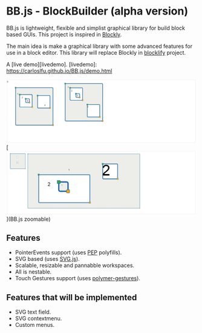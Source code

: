 # BB.js - BlockBuilder (alpha version)

BB.js is lightweight, flexible and simplist graphical library for build block based GUIs. This project is inspired in [Blockly][blockly-git].

The main idea is make a graphical library with some advanced features for use in a block editor. This library will replace Blockly in [blocklify][blocklify-git] project.

A [live demo][livedemo].
[livedemo]: https://carloslfu.github.io/BB.js/demo.html

[![example1](https://github.com/carloslfu/BB.js/blob/master/BB.jpg)](BB.js)
[![example2](https://github.com/carloslfu/BB.js/blob/master/BB_with_zoom.jpg)](BB.js zoomable)

## Features

- PointerEvents support (uses [PEP][pep-git] polyfills).
- SVG based (uses [SVG.js][svgjs-git]).
- Scalable, resizable and pannabble workspaces.
- All is nestable.
- Touch Gestures support (uses [polymer-gestures][polymer-gestures-git]).

## Features that will be implemented

- SVG text field.
- SVG contextmenu.
- Custom menus.

[blockly-git]: https://github.com/google/blockly
[blocklify-git]: https://github.com/carloslfu/blocklify
[pep-git]: https://github.com/jquery/PEP
[svgjs-git]: https://github.com/wout/svg.js
[polymer-gestures-git]:https://github.com/Polymer/polymer-gestures
